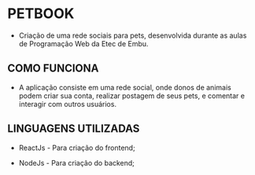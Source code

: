 # PETBOOK

* Criação de uma rede sociais para pets, desenvolvida durante as aulas de Programação Web da Etec de Embu.

## COMO FUNCIONA

* A aplicação consiste em uma rede social, onde donos de animais podem criar sua conta, realizar postagem de seus pets, e comentar e interagir com outros usuários.

## LINGUAGENS UTILIZADAS

* ReactJs - Para criação do frontend;

* NodeJs - Para criação do backend;